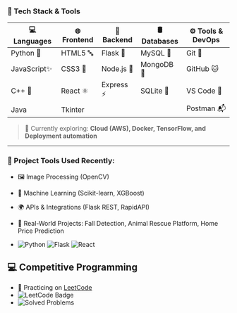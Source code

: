 ### 🚀 Tech Stack & Tools

| 💻 Languages | 🌐 Frontend | 🧠 Backend | 🛢️ Databases | ⚙️ Tools & DevOps |
|-------------|-------------|------------|----------------|------------------|
| Python 🐍   | HTML5 🔤     | Flask 🍶    | MySQL 🐬        | Git 🔧           |
| JavaScript✨ | CSS3 🎨     | Node.js 🌲  | MongoDB 🍃      | GitHub 🐱        |
| C++ 🚀       | React ⚛️     | Express ⚡  | SQLite 📁       | VS Code 🧠       |
|  Java        |  Tkinter       |            |                | Postman 📬       |

> 🌟 Currently exploring: **Cloud (AWS), Docker, TensorFlow, and Deployment automation**

---

### 🔧 Project Tools Used Recently:
- 🖼️ Image Processing (OpenCV)
- 🤖 Machine Learning (Scikit-learn, XGBoost)
- 🌍 APIs & Integrations (Flask REST, RapidAPI)
- 🐾 Real-World Projects: Fall Detection, Animal Rescue Platform, Home Price Prediction

- ![Python](https://img.shields.io/badge/Python-3776AB?style=flat&logo=python&logoColor=white)
![Flask](https://img.shields.io/badge/Flask-000?style=flat&logo=flask)
![React](https://img.shields.io/badge/React-61DAFB?style=flat&logo=react&logoColor=black)


## 💻 Competitive Programming

- 🧠 Practicing on [LeetCode](https://leetcode.com/Ayushhh_104/)
- ![LeetCode Badge](https://img.shields.io/badge/LeetCode-Active-brightgreen?logo=leetcode)
- ![Solved Problems](https://leetcard.jacoblin.cool/Ayushhh_104/)


